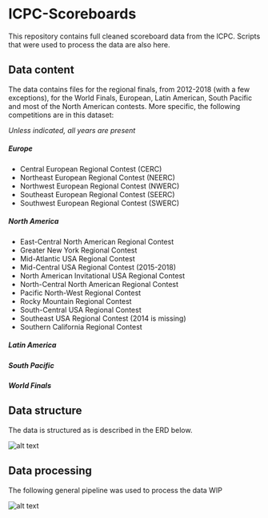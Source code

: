 # ICPC-Scoreboards
This repository contains full cleaned scoreboard data from the ICPC. Scripts that were used to process the data are also here. 

## Data content
The data contains files for the regional finals, from 2012-2018 (with a few exceptions), for the World Finals, European, Latin American, South Pacific and most of the North American contests. More specific, the following competitions are in this dataset:

_Unless indicated, all years are present_

##### Europe
* Central European Regional Contest (CERC)
* Northeast European Regional Contest (NEERC)
* Northwest European Regional Contest (NWERC)
* Southeast European Regional Contest (SEERC)
* Southwest European Regional Contest (SWERC)

##### North America
* East-Central North American Regional Contest 
* Greater New York Regional Contest 
* Mid-Atlantic USA Regional Contest 
* Mid-Central USA Regional Contest (2015-2018)
* North American Invitational USA Regional Contest 
* North-Central North American Regional Contest 
* Pacific North-West Regional Contest 
* Rocky Mountain Regional Contest 
* South-Central USA Regional Contest 
* Southeast USA Regional Contest (2014 is missing)
* Southern California Regional Contest 

##### Latin America
##### South Pacific
##### World Finals


## Data structure
The data is structured as is described in the ERD below.

![alt text](https://github.com/RickdeBoer/ICPC-Scoreboards/data_structure.png "Data structure")

## Data processing
The following general pipeline was used to process the data WIP

![alt text](https://github.com/RickdeBoer/ICPC-Scoreboards/data_processing_steps.png "Data structure")
